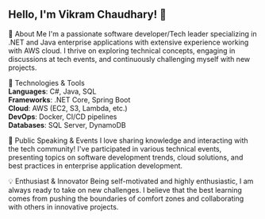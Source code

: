 ## Hello, I'm Vikram Chaudhary! 👋

🚀 About Me
I'm a passionate software developer/Tech leader specializing in .NET and Java enterprise applications with extensive experience working with AWS cloud. I thrive on exploring technical concepts, engaging in discussions at tech events, and continuously challenging myself with new projects.

🔧 Technologies & Tools\
**Languages**: C#, Java, SQL \
**Frameworks**: .NET Core, Spring Boot \
**Cloud**: AWS (EC2, S3, Lambda, etc.) \
**DevOps**: Docker, CI/CD pipelines \
**Databases**: SQL Server, DynamoDB

🎤 Public Speaking & Events
I love sharing knowledge and interacting with the tech community! I've participated in various technical events, presenting topics on software development trends, cloud solutions, and best practices in enterprise application development.

💡 Enthusiast & Innovator
Being self-motivated and highly enthusiastic, I am always ready to take on new challenges. I believe that the best learning comes from pushing the boundaries of comfort zones and collaborating with others in innovative projects.

<!--
**vikramvee/vikramvee** is a ✨ _special_ ✨ repository because its `README.md` (this file) appears on your GitHub profile.

Here are some ideas to get you started:

- 🔭 I’m currently working on ...
- 🌱 I’m currently learning ...
- 👯 I’m looking to collaborate on ...
- 🤔 I’m looking for help with ...
- 💬 Ask me about ...
- 📫 How to reach me: ...
- 😄 Pronouns: ...
- ⚡ Fun fact: ...
-->
